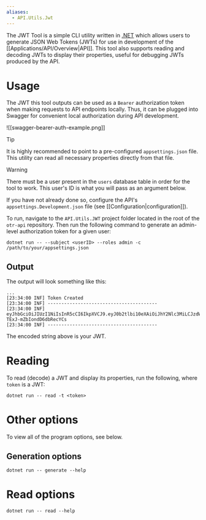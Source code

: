 ```yaml
---
aliases:
  - API.Utils.Jwt
---
```

The JWT Tool is a simple CLI utility written in [.NET](https://learn.microsoft.com/en-us/dotnet/) which allows users to generate JSON Web Tokens (JWTs) for use in development of the [[Applications/API/Overview|API]]. This tool also supports reading and decoding JWTs to display their properties, useful for debugging JWTs produced by the API.

# Usage

The JWT this tool outputs can be used as a `Bearer` authorization token when making requests to API endpoints locally. Thus, it can be plugged into Swagger for convenient local authorization during API development.

![[swagger-bearer-auth-example.png]]

>[!tip]
>It is highly recommended to point to a pre-configured `appsettings.json` file. This utility can read all necessary properties directly from that file.

>[!warning]
>There must be a user present in the `users` database table in order for the tool to work. This user's ID is what you will pass as an argument below.
>

If you have not already done so, configure the API's `appsettings.Development.json` file (see [[Configuration|configuration]]).

To run, navigate to the `API.Utils.JWT` project folder located in the root of the `otr-api` repository. Then run the following command to generate an admin-level authorization token for a given user:

```shell
dotnet run -- --subject <userID> --roles admin -c /path/to/your/appsettings.json
```

## Output

The output will look something like this:

```
...
[23:34:00 INF] Token Created
[23:34:00 INF] ----------------------------------------
[23:34:00 INF] eyJhbGciOiJIUzI1NiIsInR5cCI6IkpXVCJ9.eyJ0b2tlbi10eXAiOiJhY2Nlc3MiLCJzdWIiOiIyMCIsInJvbGUiOiJ1c2VyIiwiaW5zdCI6IjM4MWYyY2Y3LWE0MDEtNDdiOC1hZGZlLWY1ODNkZGU3OThiZiIsIm5iZiI6MTc0NTk4NDA0MCwiZXhwIjoxNzQ1OTg3NjQwLCJpYXQiOjE3NDU5ODQwNDAsImlzcyI6Imh0dHA6Ly9sb2NhbGhvc3Q6NTA3NSIsImF1ZCI6Imh0dHA6Ly9sb2NhbGhvc3Q6MzAwMCJ9.ZlBfBVakV8IJuggGoGpr-TExJ-mZbIondD6dbRecYCs
[23:34:00 INF] ----------------------------------------
```

The encoded string above is your JWT.

# Reading

To read (decode) a JWT and display its properties, run the following, where `token` is a JWT:

```
dotnet run -- read -t <token>
```

# Other options

To view all of the program options, see below.

## Generation options

```
dotnet run -- generate --help
```

# Read options

```
dotnet run -- read --help
```